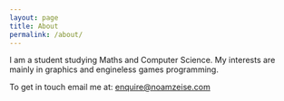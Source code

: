 ```yaml
---
layout: page
title: About
permalink: /about/
---
```


I am a student studying Maths and Computer Science. 
My interests are mainly in graphics and engineless games programming.

To get in touch email me at: [enquire@noamzeise.com](mailto:enquire@noamzeise.com)

